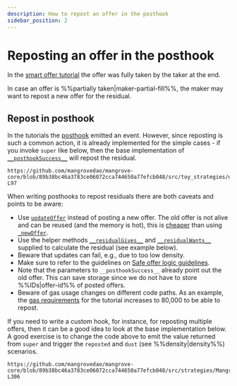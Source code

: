 ```yaml
---
description: How to repost an offer in the posthook
sidebar_position: 2
---
```


# Reposting an offer in the posthook

In the [smart offer tutorial](../getting-started/smart-offer.md) the offer was fully taken by the taker at the end.

In case an offer is %%partially taken|maker-partial-fill%%, the maker may want to repost a new offer for the residual.

## Repost in posthook

In the tutorials the [posthook](../getting-started/smart-offer.md#emit-in-posthook) emitted an event. However, since reposting is such a common action, it is already implemented for the simple cases - if you invoke `super` like below, then the base implementation of [`__posthookSuccess__`](../technical-references/code/strategies/MangroveOffer.md#posthooksuccess) will repost the residual.

```solidity reference title="OfferMakerTutorial.sol"
https://github.com/mangrovedao/mangrove-core/blob/89b38bc46a3783ce06072cca744650a77efcb048/src/toy_strategies/offer_maker/tutorial/OfferMakerTutorialResidual.sol#L85-L97
```

When writing posthooks to repost residuals there are both caveats and points to be aware:

* Use [`updateOffer`](../technical-references/code/strategies/interfaces/IOfferLogic.md#updateoffer) instead of posting a new offer. The old offer is not alive and can be reused (and the memory is hot), this is [cheaper](./howtoGasreq.md) than using [`_newOffer`](../technical-references/code/strategies/offer_maker/abstract/Direct.md#_newoffer).
* Use the helper  methods [`__residualGives__`](../technical-references/code/strategies/MangroveOffer.md#residualgives) and [`__residualWants__`](../technical-references/code/strategies/MangroveOffer.md#residualwants) supplied to calculate the residual (see example below).
* Beware that updates can fail, e.g., due to too low density.
* Make sure to refer to the guidelines on [Safe offer logic guidelines](./HowToImplement.md).
* Note that the parameters to `__posthookSuccess__` already point out the old offer. This can save storage since we do not have to store %%IDs|offer-id%% of posted offers.
* Beware of gas usage changes on different code paths. As an example, the [gas requirements](./howtoGasreq.md) for the tutorial increases to 80,000 to be able to repost.

If you need to write a custom hook, for instance, for reposting multiple offers, then it can be a good idea to look at the base implementation below. A good exercise is to change the code above to emit the value returned from `super` and trigger the `reposted` and `dust` (see %%density|density%%) scenarios.

<!-- 

cast send --rpc-url $LOCAL_URL "$MANGROVE" "snipes(address, address, uint[4][], bool)" "$WETH" "$DAI" "[[$OFFER_ID,999999999999999999,1700000000000000000000,100000000000000000]]" 1 --private-key "$PRIVATE_KEY"

cast send --rpc-url $LOCAL_URL "$MANGROVE" "snipes(address, address, uint[4][], bool)" "$WETH" "$DAI" "[[$OFFER_ID,500000000000000000,1700000000000000000000,100000000000000000]]" 1 --private-key "$PRIVATE_KEY"

-->

```solidity reference title="MangroveOffer.sol"
https://github.com/mangrovedao/mangrove-core/blob/89b38bc46a3783ce06072cca744650a77efcb048/src/strategies/MangroveOffer.sol#L269-L306
```
